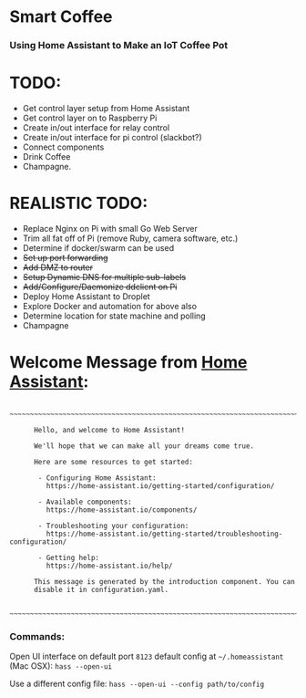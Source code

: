 # Smart Coffee
### Using Home Assistant to Make an IoT Coffee Pot

# TODO:
- Get control layer setup from Home Assistant
- Get control layer on to Raspberry Pi
- Create in/out interface for relay control
- Create in/out interface for pi control (slackbot?)
- Connect components
- Drink Coffee
- Champagne.

# REALISTIC TODO:
- Replace Nginx on Pi with small Go Web Server
- Trim all fat off of Pi (remove Ruby, camera software, etc.)
- Determine if docker/swarm can be used
- ~~Set up port forwarding~~
- ~~Add DMZ to router~~
- ~~Setup Dynamic DNS for multiple sub-labels~~
- ~~Add/Configure/Daemonize ddclient on Pi~~
- Deploy Home Assistant to Droplet
- Explore Docker and automation for above also
- Determine location for state machine and polling
- Champagne

# Welcome Message from [Home Assistant](https://home-assistant.io/):
```terminal
  ~~~~~~~~~~~~~~~~~~~~~~~~~~~~~~~~~~~~~~~~~~~~~~~~~~~~~~~~~~~~~~~~~~~~~~~~~~~

      Hello, and welcome to Home Assistant!

      We'll hope that we can make all your dreams come true.

      Here are some resources to get started:

       - Configuring Home Assistant:
         https://home-assistant.io/getting-started/configuration/

       - Available components:
         https://home-assistant.io/components/

       - Troubleshooting your configuration:
         https://home-assistant.io/getting-started/troubleshooting-configuration/

       - Getting help:
         https://home-assistant.io/help/

      This message is generated by the introduction component. You can
      disable it in configuration.yaml.

  ~~~~~~~~~~~~~~~~~~~~~~~~~~~~~~~~~~~~~~~~~~~~~~~~~~~~~~~~~~~~~~~~~~~~~~~~~~~
```
### Commands:
Open UI interface on default port `8123` default config at `~/.homeassistant` (Mac OSX):
`hass --open-ui`

Use a different config file:
`hass --open-ui --config path/to/config`


